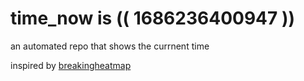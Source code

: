 # time_now is (( 1686236400947 ))

an automated repo that shows the currnent time

inspired by [breakingheatmap](https://github.com/breakingheatmap/breakingheatmap)